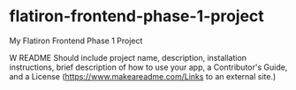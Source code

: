 # flatiron-frontend-phase-1-project
My Flatiron Frontend Phase 1 Project

W
README
Should include project name, description, installation instructions, brief description of how to use your app, a Contributor's Guide, and a License (https://www.makeareadme.com/Links to an external site.)